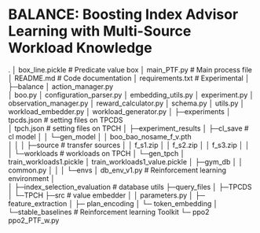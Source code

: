 # BALANCE: Boosting Index Advisor Learning with Multi-Source Workload Knowledge

.
│  box_line.pickle      # Predicate value box
│  main_PTF.py          # Main process file
│  README.md            # Code documentation
│  requirements.txt     # Experimental
│
├─balance
│      action_manager.py     
│      boo.py
│      configuration_parser.py
│      embedding_utils.py
│      experiment.py
│      observation_manager.py
│      reward_calculator.py
│      schema.py
│      utils.py
│      workload_embedder.py
│      workload_generator.py
│
├─experiments
│      tpcds.json         # setting files on TPCDS     
│      tpch.json          # setting files on TPCH
│
├─experiment_results
│  ├─cl_save              # cl model 
│  │  └─gen_model
│  │          boo_bao_nosame_f_v.pth  
│  │
│  ├─source               # transfer sources
│  │      f_s1.zip
│  │      f_s2.zip
│  │      f_s3.zip
│  │
│  └─workloads            # workloads on TPCH
│      └─gen_tpch
│              train_workloads1.pickle
│              train_workloads1_value.pickle
│
├─gym_db
│  │  common.py
│  │
│  └─envs
│         db_env_v1.py        # Reinforcement learning environment
│  
│
├─index_selection_evaluation  # database utils
├─query_files
│  ├─TPCDS
│  └─TPCH
├─src                         # value embedder
│  │  parameters.py
│  ├─ feature_extraction
│  ├─ plan_encoding
│  └─ token_embedding
│
└─stable_baselines            # Reinforcement learning Toolkit
   └─ ppo2            
           ppo2_PTF_w.py


